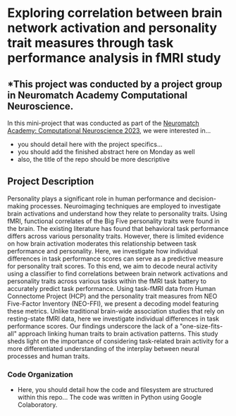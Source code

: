# Exploring correlation between brain network activation and personality trait measures through task performance analysis in fMRI study

## *This project was conducted by a project group in Neuromatch Academy Computational Neuroscience.

In this mini-project that was conducted as part of the [Neuromatch Academy: Computational Neuroscience 2023](https://compneuro.neuromatch.io/tutorials/intro.html), we were interested in... 
- you should detail here with the project specifics...
- you should add the finished abstract here on Monday as well
- also, the title of the repo should be more descriptive

## Project Description
Personality plays a significant role in human performance and decision-making processes. Neuroimaging techniques are employed to investigate brain activations and understand how they relate to personality traits. Using fMRI, functional correlates of the Big Five personality traits were found in the brain. The existing literature has found that behavioral task performance differs across various personality traits. However, there is limited evidence on how brain activation moderates this relationship between task performance and personality. Here, we investigate how individual differences in task performance scores can serve as a predictive measure for personality trait scores. To this end, we aim to decode neural activity using a classifier to find correlations between brain network activations and personality traits across various tasks within the fMRI task battery to accurately predict task performance. Using task-fMRI data from Human Connectome Project (HCP) and the personality trait measures from NEO Five-Factor Inventory (NEO-FFI), we present a decoding model featuring these metrics. Unlike traditional brain-wide association studies that rely on resting-state fMRI data, here we investigate individual differences in task performance scores. Our findings underscore the lack of a "one-size-fits-all" approach linking human traits to brain activation patterns. This study sheds light on the importance of considering task-related brain activity for a more differentiated understanding of the interplay between neural processes and human traits.	

### Code Organization
- Here, you should detail how the code and filesystem are structured within this repo... The code was written in Python using Google Colaboratory.
